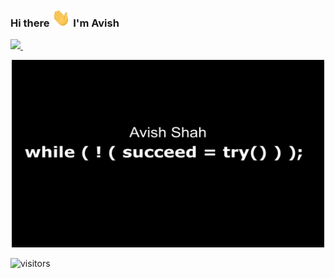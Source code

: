 ### Hi there <img src="https://raw.githubusercontent.com/avishshah11/avishshah11/master/Images/wave.gif" width="30px"> I'm Avish

<!--
**avishshah11/avishshah11** is a ✨ _special_ ✨ repository because its `README.md` (this file) appears on your GitHub profile.

Here are some ideas to get you started:

- 🔭 I’m currently working on ...
- 🌱 I’m currently learning ...
- 👯 I’m looking to collaborate on ...
- 🤔 I’m looking for help with ...
- 💬 Ask me about ...
- 📫 How to reach me: ...
- 😄 Pronouns: ...
- ⚡ Fun fact: ...
-->
 <a href="https://www.linkedin.com/in/avish-shah-ba77581a0/">
    <img src="https://img.shields.io/badge/linkedin-%230077B5.svg?&style=for-the-badge&logo=linkedin&logoColor=white" />
  </a>&nbsp;&nbsp;
<p align = 'center'>
<img src = "https://raw.githubusercontent.com/avishshah11/avishshah11/master/Images/readme.jpg" height = "300" width = "500"/>
</p>

![visitors](https://visitor-badge.laobi.icu/badge?page_id=avishshah11.avishshah11)
